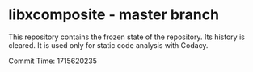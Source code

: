 # libxcomposite - master branch

This repository contains the frozen state of the repository.
Its history is cleared. It is used only for static code
analysis with Codacy.

Commit Time: 1715620235